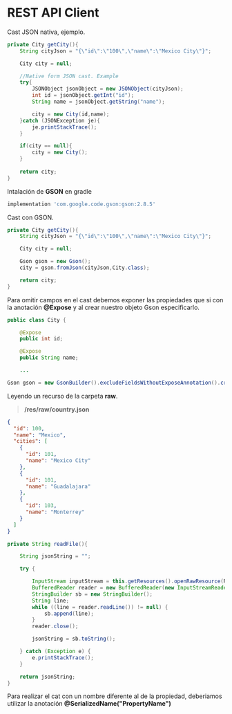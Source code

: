 # REST API Client

Cast JSON nativa, ejemplo.

```java
private City getCity(){
    String cityJson = "{\"id\":\"100\",\"name\":\"Mexico City\"}";

    City city = null;

    //Native form JSON cast. Example
    try{
        JSONObject jsonObject = new JSONObject(cityJson);
        int id = jsonObject.getInt("id");
        String name = jsonObject.getString("name");

        city = new City(id,name);
    }catch (JSONException je){
        je.printStackTrace();
    }

    if(city == null){
        city = new City();
    }
    
    return city;
}
```

Intalación de **GSON** en gradle

```gradle
implementation 'com.google.code.gson:gson:2.8.5'
```

Cast con GSON.

```java
private City getCity(){
    String cityJson = "{\"id\":\"100\",\"name\":\"Mexico City\"}";

    City city = null;

    Gson gson = new Gson();
    city = gson.fromJson(cityJson,City.class);

    return city;
}
```

Para omitir campos en el cast debemos exponer las propiedades que si con la 
anotación **@Expose** y al crear nuestro objeto Gson especificarlo.

```java
public class City {

    @Expose
    public int id;

    @Expose
    public String name;

    ...
```

```java
Gson gson = new GsonBuilder().excludeFieldsWithoutExposeAnnotation().create();
```

Leyendo un recurso de la carpeta **raw**.

> **/res/raw/country.json**

```json
{
  "id": 100,
  "name": "Mexico",
  "cities": [
    {
      "id": 101,
      "name": "Mexico City"
    },
    {
      "id": 101,
      "name": "Guadalajara"
    },
    {
      "id": 103,
      "name": "Monterrey"
    }
  ]
}
```

```java
private String readFile(){

    String jsonString = "";

    try {

        InputStream inputStream = this.getResources().openRawResource(R.raw.country);
        BufferedReader reader = new BufferedReader(new InputStreamReader(inputStream));
        StringBuilder sb = new StringBuilder();
        String line;
        while ((line = reader.readLine()) != null) {
            sb.append(line);
        }
        reader.close();

        jsonString = sb.toString();

    } catch (Exception e) {
        e.printStackTrace();
    }

    return jsonString;
}
```

Para realizar el cat con un nombre diferente al de la propiedad, deberiamos utilizar la anotación **@SerializedName("PropertyName")**
